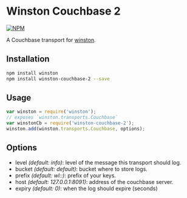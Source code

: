 # Winston Couchbase 2

[![NPM](https://nodei.co/npm/winston-couchbase-2.png?downloads=true)](https://nodei.co/npm/winston-couchbase-2)

A Couchbase transport for [winston][1].

## Installation

```bash
npm install winston
npm install winston-couchbase-2 --save
```

## Usage

```js
var winston = require('winston');
// exposes `winston.transports.Couchbase`
var winstonCb = require('winston-couchbase-2');
winston.add(winston.transports.Couchbase, options);
```

## Options

- level *(default: info)*: level of the message this transport should log.
- bucket *(default: default)*: bucket where to store logs.
- prefix *(default: wl::)*: prefix of your keys.
- host *(default: 127.0.0.1:8091)*: address of the couchbase server.
- expiry *(default: 0)*: when the log should expire (seconds)

[1]: https://github.com/flatiron/winston "Winston"
